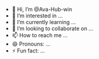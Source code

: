 - 👋 Hi, I’m @Ava-Hub-win
- 👀 I’m interested in ...
- 🌱 I’m currently learning ...
- 💞️ I’m looking to collaborate on ...
- 📫 How to reach me ...
- 😄 Pronouns: ...
- ⚡ Fun fact: ...

<!---
Ava-Hub-win/Ava-Hub-win is a ✨ special ✨ repository because its `README.md` (this file) appears on your GitHub profile.
You can click the Preview link to take a look at your changes.
--->
